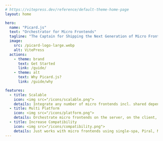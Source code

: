 ```yaml
---
# https://vitepress.dev/reference/default-theme-home-page
layout: home

hero:
  name: "Picard.js"
  text: "Orchestrator for Micro Frontends"
  tagline: "The Captain for Shipping the Next Generation of Micro Frontends Federation and Beyond"
  image:
    src: /picard-logo-large.webp
    alt: VitePress
  actions:
    - theme: brand
      text: Get Started
      link: /guide/
    - theme: alt
      text: Why Picard.js?
      link: /guide/why

features:
  - title: Scalable
    icon: <img src="/icons/scalable.png">
    details: Integrate any number of micro frontends incl. shared dependencies and other resources.
  - title: Multi Platform
    icon: <img src="/icons/platform.png">
    details: Orchestrate micro frontends on the server, on the client, and in native apps.
  - title: Increase Compatibility
    icon: <img src="/icons/compatibility.png">
    details: Just works with micro frontends using single-spa, Piral, Module Federation, and Native Federation.
---
```


<style>
:root {
  --vp-home-hero-name-color: transparent;
  --vp-home-hero-name-background: linear-gradient(120deg, #ff007f 30%, #41d1ff);
  --vp-home-hero-image-background-image: linear-gradient(-45deg, #ff007f 50%, #47caff 50%);
  --vp-home-hero-image-filter: blur(44px);
  --vp-c-default-soft: transparent;
}

@media (min-width: 640px) {
  :root {
    --vp-home-hero-image-filter: blur(56px);
  }
}

@media (min-width: 960px) {
  :root {
    --vp-home-hero-image-filter: blur(68px);
  }
}

html:not(.dark) .icon > img {
  filter: invert(1);
}
</style>
